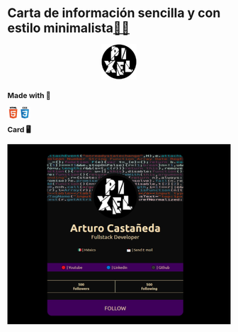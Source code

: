# Carta de información sencilla y con estilo minimalista[👨‍💻][git]

[<div align="center"><img src="./assets/pixel.png" width="80px"></div>][yt]

### Made with 🔨

<a href="https://devdocs.io/html/" target="_blank">
<img align="left" alt="HTML5" width="26px" src="https://raw.githubusercontent.com/github/explore/80688e429a7d4ef2fca1e82350fe8e3517d3494d/topics/html/html.png" />
<a/>
  
<a href="https://devdocs.io/css/" target="_blank">
<img align="left" alt="CSS" width="26px" src="https://raw.githubusercontent.com/github/explore/80688e429a7d4ef2fca1e82350fe8e3517d3494d/topics/css/css.png" />
<a/>

<br>

### Card 🖥️

<img src="./assets/card.png">

[git]: https://github.com/Pixe-L
[yt]: https://www.youtube.com/c/TUTOSPIXEL/join
